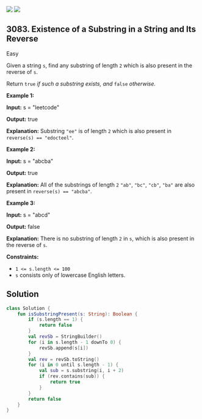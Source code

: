 [![](https://img.shields.io/github/stars/javadev/LeetCode-in-Kotlin?label=Stars&style=flat-square)](https://github.com/javadev/LeetCode-in-Kotlin)
[![](https://img.shields.io/github/forks/javadev/LeetCode-in-Kotlin?label=Fork%20me%20on%20GitHub%20&style=flat-square)](https://github.com/javadev/LeetCode-in-Kotlin/fork)

## 3083\. Existence of a Substring in a String and Its Reverse

Easy

Given a string `s`, find any substring of length `2` which is also present in the reverse of `s`.

Return `true` _if such a substring exists, and_ `false` _otherwise._

**Example 1:**

**Input:** s = "leetcode"

**Output:** true

**Explanation:** Substring `"ee"` is of length `2` which is also present in `reverse(s) == "edocteel"`.

**Example 2:**

**Input:** s = "abcba"

**Output:** true

**Explanation:** All of the substrings of length `2` `"ab"`, `"bc"`, `"cb"`, `"ba"` are also present in `reverse(s) == "abcba"`.

**Example 3:**

**Input:** s = "abcd"

**Output:** false

**Explanation:** There is no substring of length `2` in `s`, which is also present in the reverse of `s`.

**Constraints:**

*   `1 <= s.length <= 100`
*   `s` consists only of lowercase English letters.

## Solution

```kotlin
class Solution {
    fun isSubstringPresent(s: String): Boolean {
        if (s.length == 1) {
            return false
        }
        val revSb = StringBuilder()
        for (i in s.length - 1 downTo 0) {
            revSb.append(s[i])
        }
        val rev = revSb.toString()
        for (i in 0 until s.length - 1) {
            val sub = s.substring(i, i + 2)
            if (rev.contains(sub)) {
                return true
            }
        }
        return false
    }
}
```